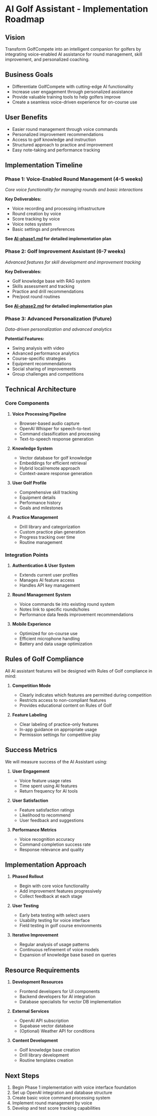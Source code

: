 # AI Golf Assistant - Implementation Roadmap

## Vision
Transform GolfCompete into an intelligent companion for golfers by integrating voice-enabled AI assistance for round management, skill improvement, and personalized coaching.

## Business Goals
- Differentiate GolfCompete with cutting-edge AI functionality
- Increase user engagement through personalized assistance
- Provide valuable training tools to help golfers improve
- Create a seamless voice-driven experience for on-course use

## User Benefits
- Easier round management through voice commands
- Personalized improvement recommendations
- Access to golf knowledge and instruction
- Structured approach to practice and improvement
- Easy note-taking and performance tracking

## Implementation Timeline

### Phase 1: Voice-Enabled Round Management (4-5 weeks)
*Core voice functionality for managing rounds and basic interactions*

**Key Deliverables:**
- Voice recording and processing infrastructure
- Round creation by voice
- Score tracking by voice
- Voice notes system
- Basic settings and preferences

**See [AI-phase1.md](AI-phase1.md) for detailed implementation plan**

### Phase 2: Golf Improvement Assistant (6-7 weeks)
*Advanced features for skill development and improvement tracking*

**Key Deliverables:**
- Golf knowledge base with RAG system
- Skills assessment and tracking
- Practice and drill recommendations
- Pre/post round routines

**See [AI-phase2.md](AI-phase2.md) for detailed implementation plan**

### Phase 3: Advanced Personalization (Future)
*Data-driven personalization and advanced analytics*

**Potential Features:**
- Swing analysis with video
- Advanced performance analytics
- Course-specific strategies
- Equipment recommendations
- Social sharing of improvements
- Group challenges and competitions

## Technical Architecture

### Core Components

1. **Voice Processing Pipeline**
   - Browser-based audio capture
   - OpenAI Whisper for speech-to-text
   - Command classification and processing
   - Text-to-speech response generation

2. **Knowledge System**
   - Vector database for golf knowledge
   - Embeddings for efficient retrieval
   - Hybrid local/remote approach
   - Context-aware response generation

3. **User Golf Profile**
   - Comprehensive skill tracking
   - Equipment details
   - Performance history
   - Goals and milestones

4. **Practice Management**
   - Drill library and categorization
   - Custom practice plan generation
   - Progress tracking over time
   - Routine management

### Integration Points

1. **Authentication & User System**
   - Extends current user profiles
   - Manages AI feature access
   - Handles API key management

2. **Round Management System**
   - Voice commands tie into existing round system
   - Notes link to specific rounds/holes
   - Performance data feeds improvement recommendations

3. **Mobile Experience**
   - Optimized for on-course use
   - Efficient microphone handling
   - Battery and data usage optimization

## Rules of Golf Compliance

All AI assistant features will be designed with Rules of Golf compliance in mind:

1. **Competition Mode**
   - Clearly indicates which features are permitted during competition
   - Restricts access to non-compliant features
   - Provides educational content on Rules of Golf

2. **Feature Labeling**
   - Clear labeling of practice-only features
   - In-app guidance on appropriate usage
   - Permission settings for competitive play

## Success Metrics

We will measure success of the AI Assistant using:

1. **User Engagement**
   - Voice feature usage rates
   - Time spent using AI features
   - Return frequency for AI tools

2. **User Satisfaction**
   - Feature satisfaction ratings
   - Likelihood to recommend
   - User feedback and suggestions

3. **Performance Metrics**
   - Voice recognition accuracy
   - Command completion success rate
   - Response relevance and quality

## Implementation Approach

1. **Phased Rollout**
   - Begin with core voice functionality
   - Add improvement features progressively
   - Collect feedback at each stage

2. **User Testing**
   - Early beta testing with select users
   - Usability testing for voice interface
   - Field testing in golf course environments

3. **Iterative Improvement**
   - Regular analysis of usage patterns
   - Continuous refinement of voice models
   - Expansion of knowledge base based on queries

## Resource Requirements

1. **Development Resources**
   - Frontend developers for UI components
   - Backend developers for AI integration
   - Database specialists for vector DB implementation

2. **External Services**
   - OpenAI API subscription
   - Supabase vector database
   - (Optional) Weather API for conditions

3. **Content Development**
   - Golf knowledge base creation
   - Drill library development
   - Routine templates creation

## Next Steps

1. Begin Phase 1 implementation with voice interface foundation
2. Set up OpenAI integration and database structure
3. Create basic voice command processing system
4. Implement round management by voice
5. Develop and test score tracking capabilities 